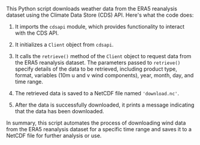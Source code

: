 This Python script downloads weather data from the ERA5 reanalysis dataset using the Climate Data Store (CDS) API. Here's what the code does:

1. It imports the `cdsapi` module, which provides functionality to interact with the CDS API.

2. It initializes a `Client` object from `cdsapi`.

3. It calls the `retrieve()` method of the `Client` object to request data from the ERA5 reanalysis dataset. The parameters passed to `retrieve()` specify details of the data to be retrieved, including product type, format, variables (10m u and v wind components), year, month, day, and time range.

4. The retrieved data is saved to a NetCDF file named `'download.nc'`.

5. After the data is successfully downloaded, it prints a message indicating that the data has been downloaded.

In summary, this script automates the process of downloading wind data from the ERA5 reanalysis dataset for a specific time range and saves it to a NetCDF file for further analysis or use.
